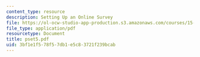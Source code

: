```yaml
---
content_type: resource
description: Setting Up an Online Survey
file: https://ol-ocw-studio-app-production.s3.amazonaws.com/courses/15-564-information-technology-i-spring-2003/3bf1e1f578f57db1e5c83721f239bcab_pset5.pdf
file_type: application/pdf
resourcetype: Document
title: pset5.pdf
uid: 3bf1e1f5-78f5-7db1-e5c8-3721f239bcab
---
```

